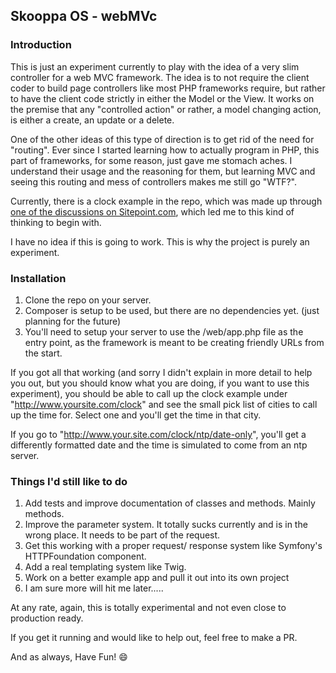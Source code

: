 ## Skooppa OS - webMVc

### Introduction

This is just an experiment currently to play with the idea of a very slim controller for a web MVC framework. The idea is to not require the client coder to build page controllers like most PHP frameworks require, but rather to have the client code strictly in either the Model or the View. It works on the premise that any "controlled action" or rather, a model changing action, is either a create, an update or a delete.

One of the other ideas of this type of direction is to get rid of the need for "routing". Ever since I started learning how to actually program in PHP, this part of frameworks, for some reason, just gave me stomach aches. I understand their usage and the reasoning for them, but learning MVC and seeing this routing and mess of controllers makes me still go "WTF?". 

Currently, there is a clock example in the repo, which was made up through [one of the discussions on Sitepoint.com](http://community.sitepoint.com/t/mvc-refactor-take-2/194004/77), which led me to this kind of thinking to begin with. 

I have no idea if this is going to work. This is why the project is purely an experiment. 

### Installation

1. Clone the repo on your server.
2. Composer is setup to be used, but there are no dependencies yet. (just planning for the future)
3. You'll need to setup your server to use the /web/app.php file as the entry point, as the framework is meant to be creating friendly URLs from the start. 

If you got all that working (and sorry I didn't explain in more detail to help you out, but you should know what you are doing, if you want to use this experiment), you should be able to call up the clock example under "http://www.yoursite.com/clock" and see the small pick list of cities to call up the time for. Select one and you'll get the time in that city. 

If you go to "http://www.your.site.com/clock/ntp/date-only", you'll get a differently formatted date and the time is simulated to come from an ntp server.

### Things I'd still like to do

1. Add tests and improve documentation of classes and methods. Mainly methods.
2. Improve the parameter system. It totally sucks currently and is in the wrong place. It needs to be part of the request.  
3. Get this working with a proper request/ response system like Symfony's HTTPFoundation component.
4. Add a real templating system like Twig.
5. Work on a better example app and pull it out into its own project
6. I am sure more will hit me later.....

At any rate, again, this is totally experimental and not even close to production ready.

If you get it running and would like to help out, feel free to make a PR. 

And as always, Have Fun! :smile:

